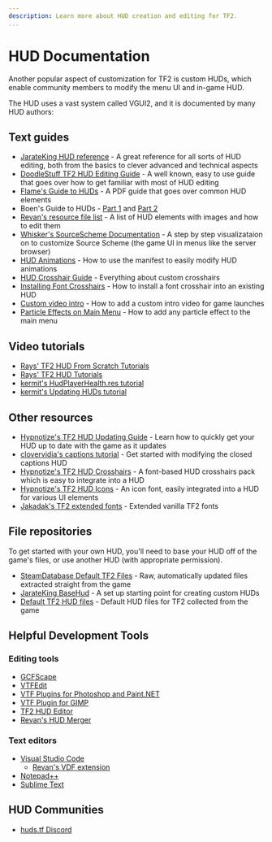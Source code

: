 ```yaml
---
description: Learn more about HUD creation and editing for TF2.
...
```


# HUD Documentation

Another popular aspect of customization for TF2 is custom HUDs, which enable community members to modify the menu UI and in-game HUD.

The HUD uses a vast system called VGUI2, and it is documented by many HUD authors:

## Text guides

* [JarateKing HUD reference](https://github.com/JarateKing/TF2-Hud-Reference) - A great reference for all sorts of HUD editing, both from the basics to clever advanced and technical aspects
* [DoodleStuff TF2 HUD Editing Guide](http://doodlesstuff.com/?p=tf2hud&page=preface) - A well known, easy to use guide that goes over how to get familiar with most of HUD editing
* [Flame's Guide to HUDs](https://issuu.com/stefanbunduc/docs/flamehud) - A PDF guide that goes over common HUD elements
* Boen's Guide to HUDs - [Part 1](https://mods.fightingamphibians.org/hud1.png) and [Part 2](https://mods.fightingamphibians.org/hud2.jpg)
* [Revan's resource file list](https://github.com/cooolbros/tf2-res-file-list) - A list of HUD elements with images and how to edit them
* [Whisker's SourceScheme Documentation](https://imgur.com/a/kRyiWE2) - A step by step visualizataion on to customize Source Scheme (the game UI in menus like the server browser)
* [HUD Animations](hud_animations.md) - How to use the manifest to easily modify HUD animations
* [HUD Crosshair Guide](hud_crosshairs.md) - Everything about custom crosshairs
* [Installing Font Crosshairs](font_crosshairs.md) - How to install a font crosshair into an existing HUD
* [Custom video intro](custom_intro_vid.md) - How to add a custom intro video for game launches
* [Particle Effects on Main Menu](particle_effects.md) - How to add any particle effect to the main menu

## Video tutorials

* [Rays' TF2 HUD From Scratch Tutorials](https://www.youtube.com/playlist?list=PL5eNrB8RrXXuV3P1nv6NnwF-tCL_KnJIs)
* [Rays' TF2 HUD Tutorials](https://www.youtube.com/playlist?list=PL5eNrB8RrXXvohogCcKNKyk9SJxa26ltz)
* [kermit's HudPlayerHealth.res tutorial](https://www.youtube.com/watch?v=w2NHpSC-0cw)
* [kermit's Updating HUDs tutorial](https://www.youtube.com/watch?v=9dGTcZ1apeI)

## Other resources

* [Hypnotize's TF2 HUD Updating Guide](https://github.com/Hypnootize/Huds-Update-Guide) - Learn how to quickly get your HUD up to date with the game as it updates
* [clovervidia's captions tutorial](https://steamcommunity.com/sharedfiles/filedetails/?id=167785751#291466) - Get started with modifying the closed captions HUD
* [Hypnotize's TF2 HUD Crosshairs](https://github.com/Hypnootize/TF2-Hud-Crosshairs) - A font-based HUD crosshairs pack which is easy to integrate into a HUD
* [Hypnotize's TF2 HUD Icons](https://github.com/Hypnootize/TF2-HUD-Icons) - An icon font, easily integrated into a HUD for various UI elements
* [Jakadak's TF2 extended fonts](https://github.com/jakadak/TF2-extended-fonts) - Extended vanilla TF2 fonts

## File repositories

To get started with your own HUD, you'll need to base your HUD off of the game's files, or use another HUD (with appropriate permission).

* [SteamDatabase Default TF2 Files](https://github.com/SteamDatabase/GameTracking-TF2) - Raw, automatically updated files extracted straight from the game
* [JarateKing BaseHud](https://github.com/JarateKing/BaseHud) - A set up starting point for creating custom HUDs
* [Default TF2 HUD files](https://github.com/Hypnootize/TF2-Default-Hud) - Default HUD files for TF2 collected from the game

## Helpful Development Tools

### Editing tools

* [GCFScape](https://developer.valvesoftware.com/wiki/GCFScape)
* [VTFEdit](https://developer.valvesoftware.com/wiki/VTFEdit)
* [VTF Plugins for Photoshop and Paint.NET](https://gamebanana.com/tools/6791)
* [VTF Plugin for GIMP](https://github.com/Artfunkel/gimp-vtf)
* [TF2 HUD Editor](https://www.criticalflaw.ca/TF2HUD.Editor/)
* [Revan's HUD Merger](https://github.com/cooolbros/hud-merger)

### Text editors

* [Visual Studio Code](https://code.visualstudio.com/)
  * [Revan's VDF extension](https://marketplace.visualstudio.com/items?itemName=pfwobcke.vscode-vdf)
* [Notepad++](https://notepad-plus-plus.org/)
* [Sublime Text](https://www.sublimetext.com/)

## HUD Communities

* [huds.tf Discord](https://discord.com/invite/pc9ekye)
